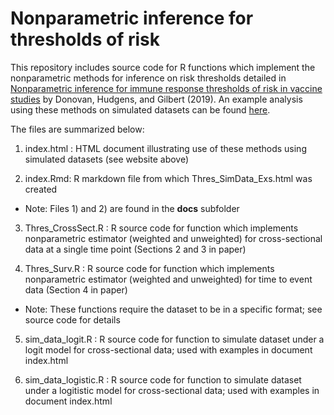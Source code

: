 Nonparametric inference for thresholds of risk
======

This repository includes source code for R functions which implement the nonparametric methods for inference on risk thresholds detailed
in [Nonparametric inference for immune response thresholds of risk in vaccine studies](https://www.ncbi.nlm.nih.gov/pubmed/31285781) by Donovan, Hudgens, and Gilbert (2019).  An example analysis using these methods on simulated datasets can be found [here](https://kmdono02.github.io/Risk_Threshold/).

The files are summarized below:

1) index.html : HTML document illustrating use of these methods using simulated datasets (see website above)

2) index.Rmd: R markdown file from which Thres_SimData_Exs.html was created

* Note: Files 1) and 2) are found in the **docs** subfolder

3) Thres_CrossSect.R : R source code for function which implements nonparametric estimator (weighted and unweighted) for cross-sectional data at a single time point (Sections 2 and 3 in paper)

4) Thres_Surv.R : R source code for function which implements nonparametric estimator (weighted and unweighted) for time to event data (Section 4 in paper)

* Note: These functions require the dataset to be in a specific format; see source code for details

5) sim_data_logit.R : R source code for function to simulate dataset under a logit model for cross-sectional data; used with examples in document index.html

6) sim_data_logistic.R : R source code for function to simulate dataset under a logitistic model for cross-sectional data; used with
                         examples in document index.html
